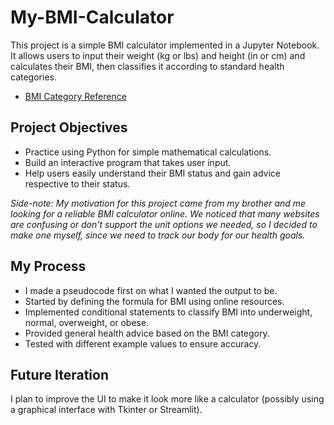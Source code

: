 # My-BMI-Calculator
This project is a simple BMI calculator implemented in a Jupyter Notebook. It allows users to input their weight (kg or lbs) and height (in or cm) and calculates their BMI, then classifies it according to standard health categories.
- <a href="https://mercer-health.com/services/weight-management-center/bmi-calculator#:~:text=Body%20Mass%20Index%2C%20or%20BMI,inches%20x%20height%20in%20inches">BMI Category Reference</a>

## Project Objectives
- Practice using Python for simple mathematical calculations.
- Build an interactive program that takes user input.
- Help users easily understand their BMI status and gain advice respective to their status.

*Side-note: My motivation for this project came from my brother and me looking for a reliable BMI calculator online. We noticed that many websites are confusing or don’t support the unit options we needed, so I decided to make one myself, since we need to track our body for our health goals.*

## My Process
- I made a pseudocode first on what I wanted the output to be.
- Started by defining the formula for BMI using online resources.
- Implemented conditional statements to classify BMI into underweight, normal, overweight, or obese.
- Provided general health advice based on the BMI category.
- Tested with different example values to ensure accuracy.

## Future Iteration
I plan to improve the UI to make it look more like a calculator (possibly using a graphical interface with Tkinter or Streamlit).
